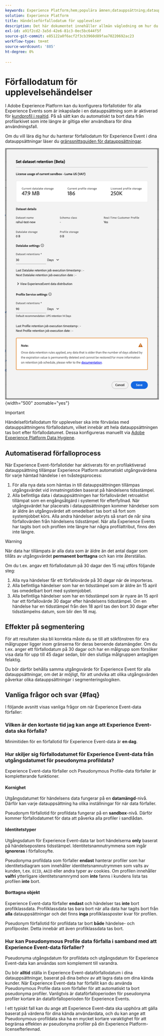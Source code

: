 ```yaml
---
keywords: Experience Platform;hem;populära ämnen;datauppsättning;datauppsättning;tid att leva;ttl;time-to-live;
solution: Experience Platform
title: Händelseförfallodatum för upplevelser
description: Det här dokumentet innehåller allmän vägledning om hur du konfigurerar förfallotider för enskilda Experience Events i en Adobe Experience Platform-datauppsättning.
exl-id: a91f2cd2-3a5d-42e6-81c3-0ec5bc644f5f
source-git-commit: e85122a0f6acf2f3cb3960d89faa70220692ac23
workflow-type: tm+mt
source-wordcount: '885'
ht-degree: 0%

---
```


# Förfallodatum för upplevelsehändelser

I Adobe Experience Platform kan du konfigurera förfallotider för alla Experience Events som är inkapslade i en datauppsättning som är aktiverad för [kundprofil i realtid](./home.md). På så sätt kan du automatiskt ta bort data från profilarkivet som inte längre är giltiga eller användbara för dina användningsfall.

Om du vill lära dig hur du hanterar förfallodatum för Experience Event i dina datauppsättningar läser du [gränssnittsguiden för datauppsättningar](../catalog/datasets/user-guide.md#data-retention-policy).

![En dialogruta som visar den kvarhållna datauppsättningen samt de tillgängliga inställningarna.](./images/event-expirations/set-data-retention-dialog.png) {width="500" zoomable="yes"}

>[!IMPORTANT]
>
>Händelseförfallodatum för upplevelser ska inte förväxlas med datauppsättningens förfallodatum, vilket innebär att hela datauppsättningen tas bort efter förfallodatumet. Dessa konfigureras manuellt via [Adobe Experience Platform Data Hygiene](../hygiene/home.md).

## Automatiserad förfalloprocess

När Experience Event-förfallotider har aktiverats för en profilaktiverad datauppsättning tillämpar Experience Platform automatiskt utgångsvärdena för varje hämtad händelse i en tvåstegsprocess:

1. För alla nya data som hämtas in till datauppsättningen tillämpas utgångsvärdet vid inmatningstiden baserat på händelsens tidsstämpel.
1. Alla befintliga data i datauppsättningen har förfallovärdet retroaktivt tillämpat som en engångsåtgärd i systemet för efterfyllnad. När utgångsvärdet har placerats i datauppsättningen kommer händelser som är äldre än utgångsvärdet att omedelbart tas bort så fort som systemjobbet körs. Alla andra händelser avbryts så snart de når sina förfallovärden från händelsens tidsstämpel. När alla Experience Events har tagits bort och profilen inte längre har några profilattribut, finns den inte längre.

>[!WARNING]
>
>När data har tillämpats är alla data som är äldre än det antal dagar som tillåts av utgångsvärdet **permanent borttagna** och kan inte återställas.

Om du t.ex. angav ett förfallodatum på 30 dagar den 15 maj utförs följande steg:

1. Alla nya händelser får ett förfallovärde på 30 dagar när de importeras.
1. Alla befintliga händelser som har en tidsstämpel som är äldre än 15 april tas omedelbart bort med systemjobbet.
1. Alla befintliga händelser som har en tidsstämpel som är nyare än 15 april har ett förfallovärde 30 dagar efter händelsens tidsstämpel. Om en händelse har en tidsstämpel från den 18 april tas den bort 30 dagar efter tidsstämpelns datum, som blir den 18 maj.

## Effekter på segmentering

För att resultaten ska bli korrekta måste du se till att sökfönstren för era målgrupper ligger inom gränserna för deras beroende datamängder. Om du t.ex. anger ett förfallodatum på 30 dagar och har en målgrupp som försöker visa data för upp till 45 dagar sedan, blir den slutliga målgruppen antagligen felaktig.

Du bör därför behålla samma utgångsvärde för Experience Event för alla datauppsättningar, om det är möjligt, för att undvika att olika utgångsvärden påverkar olika datauppsättningar i segmenteringslogiken.

## Vanliga frågor och svar {#faq}

I följande avsnitt visas vanliga frågor om när Experience Event-data förfaller:

### Vilken är den kortaste tid jag kan ange att Experience Event-data ska förfalla?

Minimitiden för en förfallotid för Experience Event-data är **en dag**.

### Hur skiljer sig förfallodatumet för Experience Event-data från utgångsdatumet för pseudonyma profildata?

Experience Event-data förfaller och Pseudonymous Profile-data förfaller är kompletterande funktioner.

#### Kornighet

Utgångsdatumet för händelsens data fungerar på en **datamängd**-nivå. Därför kan varje datauppsättning ha olika inställningar för när data förfaller.

Pseudonym förfallotid för profildata fungerar på en **sandbox**-nivå. Därför kommer förfallodatumet för data att påverka alla profiler i sandlådan.

#### Identitetstyper

Utgångsdatum för Experience Event-data tar bort händelserna **only** baserat på händelsepostens tidsstämpel. Identitetsnamnutrymmena som ingår **ignoreras** i förfallosyfte.

Pseudonyma profildata som förfaller **endast** hanterar profiler som har identitetsdiagram som innehåller identitetsnamnutrymmen som valts av kunden, t.ex. `ECID`, `AAID` eller andra typer av cookies. Om profilen innehåller **valfri** ytterligare identitetsnamnrymd som **inte** fanns i kundens lista tas profilen **inte** bort.

#### Borttagna objekt

Experience Event-data förfaller **endast** och händelser tas **inte** bort profilklassdata. Profilklassdata tas bara bort när alla data har tagits bort från **alla** datauppsättningar och det finns **inga** profilklassposter kvar för profilen.

Pseudonym förfallotid för profildata tar bort **både** händelse- och profilposter. Detta innebär att även profilklassdata tas bort.

### Hur kan Pseudonymous Profile data förfalla i samband med att Experience Event-data förfaller?

Pseudonyma utgångsdatum för profildata och utgångsdatum för Experience Event-data kan användas som komplement till varandra.

Du bör **alltid** ställa in Experience Event-dataförfallodatum i dina datauppsättningar, baserat på dina behov av att lagra data om dina kända kunder. När Experience Event-data har förfallit kan du använda Pseudonymous Profile data som förfaller för att automatiskt ta bort pseudonyma profiler. Vanligtvis är dataförfalloperioden för pseudonyma profiler kortare än dataförfalloperioden för Experience Events.

I ett typiskt fall kan du ange att Experience Event-data ska upphöra att gälla baserat på värdena för dina kända användardata, och du kan ange att Pseudonymous-profildata ska ha en mycket kortare varaktighet för att begränsa effekten av pseudonyma profiler på din Experience Platform-licensefterlevnad.
